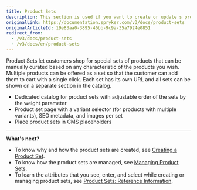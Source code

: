 ```yaml
---
title: Product Sets
description: This section is used if you want to create or update s product set based on specific relations, as well as activate or deactivate them in the Back Office.
originalLink: https://documentation.spryker.com/v3/docs/product-sets
originalArticleId: 19e83aa0-3895-46bb-9c9a-35a7924e0851
redirect_from:
  - /v3/docs/product-sets
  - /v3/docs/en/product-sets
---
```


Product Sets let customers shop for special sets of products that can be manually curated based on any characteristic of the products you wish.
Multiple products can be offered as a set so that the customer can add them to cart with a single click. Each set has its own URL and all sets can be shown on a separate section in the catalog.

* Dedicated catalog for product sets with adjustable order of the sets by the weight parameter
* Product set page with a variant selector (for products with multiple variants), SEO metadata, and images per set
* Place product sets in CMS placeholders

***
**What's next?**

* To know why and how the product sets are created, see [Creating a Product Set](/docs/scos/user/user-guides/201907.0/back-office-user-guide/products/product-sets/creating-a-product-set.html).
* To know how the product sets are managed, see [Managing Product Sets](/docs/scos/user/user-guides/201907.0/back-office-user-guide/products/product-sets/managing-product-sets.html).
* To learn the attributes that you see, enter, and select while creating or managing product sets, see [Product Sets: Reference Information](/docs/scos/user/user-guides/201907.0/back-office-user-guide/products/product-sets/references/product-sets-reference-information.html).
